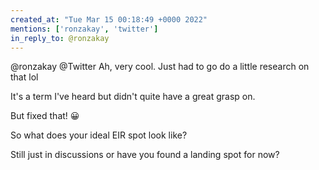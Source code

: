 ```yaml
---
created_at: "Tue Mar 15 00:18:49 +0000 2022"
mentions: ['ronzakay', 'twitter']
in_reply_to: @ronzakay
---
```


@ronzakay @Twitter Ah, very cool. Just had to go do a little research on that lol

It's a term I've heard but didn't quite have a great grasp on.

But fixed that! 😀

So what does your ideal EIR spot look like?

Still just in discussions or have you found a landing spot for now?